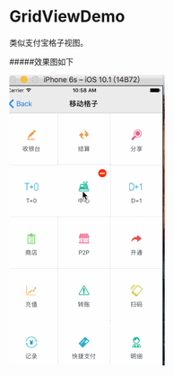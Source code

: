 # GridViewDemo
类似支付宝格子视图。


#####效果图如下

![效果如下](https://github.com/zfx5130/GridViewDemo/blob/master/test.gif)
